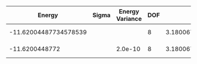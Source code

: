 | Energy                | Sigma | Energy Variance | DOF | Einf              | Method                   | Data Repository                    |
|-----------------------|-------|-----------------|-----|-------------------|--------------------------|------------------------------------|
| -11.62004487734578539 |       |                 | 8   | 3.180067885714286 | Lanczos (Quspin + Scipy) | https://weinbe58.github.io/QuSpin/ |
| -11.6200448772        |       | 2.0e-10         | 8   | 3.180067885714286 | DMRG(MaxBondDim ~1500)   |                                    |
